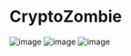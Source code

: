 # CryptoZombie
![image](https://github.com/user-attachments/assets/5771218b-19d7-4363-8c1e-8d1cf3447a17)
![image](https://github.com/user-attachments/assets/df760361-127f-454d-b1c9-931595aa5fb5)
![image](https://github.com/user-attachments/assets/a04ef60e-2455-40eb-8794-8a8f7abc8e58)
